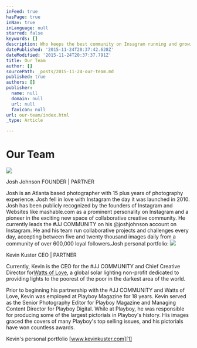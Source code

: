 ```yaml
---
inFeed: true
hasPage: true
inNav: true
inLanguage: null
starred: false
keywords: []
description: Who keeps the best community on Insagram running and growing every day?
datePublished: '2015-11-24T20:37:42.628Z'
dateModified: '2015-11-24T20:37:37.791Z'
title: Our Team
author: []
sourcePath: _posts/2015-11-24-our-team.md
published: true
authors: []
publisher:
  name: null
  domain: null
  url: null
  favicon: null
url: our-team/index.html
_type: Article

---
```

# Our Team
![](https://the-grid-user-content.s3-us-west-2.amazonaws.com/01e5d2fe-beb0-4299-8fc2-ef9c06a1ddd8.jpg)

Josh Johnson FOUNDER | PARTNER

Josh is an Atlanta based photographer with 15 plus years of photography experience. Josh fell in love with Instagram the day it was launched in 2010\. Josh has been publicly recognized by the founders of Instagram and Websites like mashable.com as a prominent personality on Instagram and a pioneer in the exciting new space of collaborative creative community. He currently leads the \#JJ COMMUNITY on his @joshjohnson account on Instagram. He and his team run collaborative projects and challenges every day, accepting between five and twenty thousand images daily from a community of over 600,000 loyal followers.Josh personal portfolio:
![](https://the-grid-user-content.s3-us-west-2.amazonaws.com/a66a313c-8868-4a8e-a0fc-6a3a71018fcf.jpg)

Kevin Kuster CEO | PARTNER

Currently, Kevin is the CEO for the \#JJ COMMUNITY and Chief Creative Director for[Watts of Love][0], a global solar lighting non-profit dedicated to providing lights to the poorest of the poor in the darkest area of the world.

Prior to beginning his partnership with the \#JJ COMMUNITY and Watts of Love, Kevin was employed at Playboy Magazine for 18 years. Kevin served as the Senior Photography Editor for Playboy Magazine and Managing Content Director for Playboy Digital. While at Playboy, he was responsible for producing some of the largest pictorials in Playboy's history. His images graced the covers of many Playboy's top selling issues, and his pictorials have won countless awards.

Kevin's personal portfolio [www.kevinkuster.com][1]

[0]: http://wattsoflove.org/ "Watts of Love "
[1]: http://kevinkuster.com/ "Kevin Kuster Website"